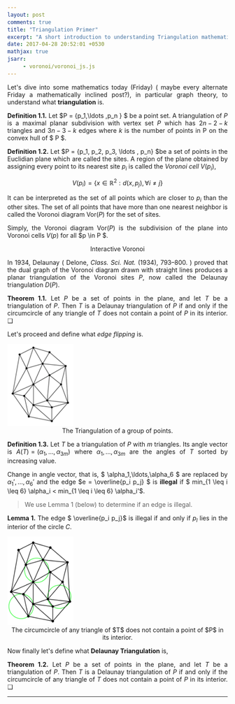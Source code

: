 ```yaml
---
layout: post
comments: true
title: "Triangulation Primer"
excerpt: "A short introduction to understanding Triangulation mathematically."
date: 2017-04-28 20:52:01 +0530
mathjax: true
jsarr:
     - voronoi/voronoi_js.js
---
```


<!-- Page Style -->

<style>
p {
  text-align: justify;
}
</style>

<!-- End  -->

<!-- d3.js CSS for Voronoi, uses exact source from https://bl.ocks.org/mbostock/4060366 with some colour and custom Jekyll embed options -->

<style>

.links {
  stroke: #000;
  stroke-opacity: 0.2;
}

.polygons {
  fill: none;
  stroke: #000;
}

.polygons :first-child {
  fill: #205caa;
}

.sites {
  fill: #000;
  stroke: #fff;
}

.sites :first-child {
  fill: #fff;
}

</style>

<!-- end d3.js style -->

Let's dive into some mathematics today (Friday) ( maybe every alternate Friday a mathematically inclined post?), in particular graph theory, to understand what **triangulation** is.

**Definition 1.1.** Let $P =  \{p_1,\ldots ,p_n \} $ be a point set. A triangulation of $P$ is a maximal planar subdivision with vertex set $P$ which has $2n - 2 - k$ triangles and $3n - 3 - k$ edges where $k$ is the number of points in P on the convex hull of $ P $.



**Definition 1.2.** Let $P = {p_1, p_2, p_3, \ldots , p_n} $be a set of points in the Euclidian plane which are called the sites. A region of the plane obtained by assigning every point to its nearest site $p_i$ is called the _Voronoi cell_ $V(p_i)$, 

$$ V(p_i) = \{ x \in \mathbb{R}^2 : d(x,p_j), \forall i \neq j \} $$

It can be interpreted as the set of all points which are closer to $p_i$ than the other sites.  The set of all points that have more than one nearest neighbor is called the Voronoi diagram $\text{Vor}(P)$ for the set of sites. 

Simply, the Voronoi diagram $\text{Vor}(P)$ is the subdivision of the plane into Voronoi cells $V(p)$ for all $p  \in P $.

<div class="thecap" style="text-align:center"><div id="voronoi"></div>
Interactive Voronoi
</div>


In 1934, Delaunay ( Delone, _Class. Sci. Nat._ (1934), 793–800.
)  proved that the dual graph of the Voronoi diagram drawn with straight lines produces a planar triangulation of the Voronoi sites $P$, now called the Delaunay triangulation $D(P)$.

**Theorem 1.1.** Let $P$ be a set of points in the plane, and let $T$ be a triangulation of $P$. Then $T$ is a Delaunay triangulation of $P$ if and only if the circumcircle of any triangle of $T$ does not contain a point of $P$ in its interior. &#x2751;	


Let's proceed and define what *edge flipping* is.

<div class="imgcap">
<img src="/assets/triangulation/traingulation.png" style="border:none; width:30%;">
<div class="thecap" style="text-align:center">
The Triangulation of a group of points.
</div>
</div>

**Definition 1.3.** Let $T$ be a triangulation of $P$ with $m$ triangles. Its angle vector is $A(T) = (\alpha_1, \ldots ,\alpha_{3m})$ where $\alpha_1, \ldots ,\alpha_{3m}$ are the angles of $T$ sorted by increasing value.

Change in angle vector, that is, $ \alpha_1,\ldots,\alpha_6 $ are replaced by $\alpha_1' ,\ldots,\alpha_6'$ and the edge $e = \overline{p_i p_j} $ is **illegal** if $ min_{1 \leq i \leq 6} \alpha_i < min_{1 \leq i \leq 6} \alpha_i'$.

>We use Lemma 1 (below) to determine if an edge is illegal.

**Lemma 1.** The edge $ \overline{p_i p_j}$ is illegal if and only if $p_l$ lies in the interior of the circle $C$.

<div class="imgcap">
<img src="/assets/triangulation/interior.png" style="border:none; width:30%;">
<div class="thecap" style="text-align:center">
The circumcircle of any triangle of $T$ does not contain a point of $P$ in its interior.
</div>
</div>

Now finally let's define what **Delaunay Triangulation** is,

**Theorem 1.2.** Let $P$ be a set of points in the plane, and let $T$ be a triangulation of $P$. Then $T$ is a Delaunay triangulation of $P$ if and only if the circumcircle of any triangle of $T$ does not contain a point of $P$ in its interior. &#x2751;

---



